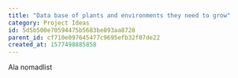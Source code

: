 ```yaml
---
title: "Data base of plants and environments they need to grow"
category: Project Ideas
id: 5d5b500e70594475b5683be893aa8728
parent_id: cf710e097645477c9695efb32f07de22
created_at: 1577498885858
---
```


Ala nomadlist
                